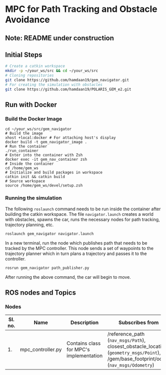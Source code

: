 # MPC for Path Tracking and Obstacle Avoidance
## Note: README under construction

## Initial Steps
```bash
# Create a catkin workspace
mkdir -p ~/your_ws/src && cd ~/your_ws/src
# Cloning repositories
git clone https://github.com/hamdaan19/gem_navigator.git
# For creating the simulation with obstacles
git clone https://github.com/hamdaan19/POLARIS_GEM_e2.git
```

## Run with Docker
### Build the Docker Image
```
cd ~/your_ws/src/gem_navigator
# Build the image
xhost +local:docker # For attaching host's display
docker build -t gem_navigator_image . 
# Run the container
./run_container
# Enter into the container with Zsh
docker exec -it gem_nav_container zsh 
# Inside the container
cd /home/gem_ws 
# Initialize and build packages in workspace
catkin init && catkin build
# Source workspace
source /home/gem_ws/devel/setup.zsh
```

### Running the simulation 
The following `roslaunch` command needs to be run inside the container after building the catkin workspace. The file `navigator.launch` creates a world with obstacles, spawns the car, runs the necessary nodes for path tracking, trajectory planning, etc. 
```
roslaunch gem_navigator navigator.launch
```
In a new terminal, run the node which publishes path that needs to be tracked by the MPC controller. This node sends a set of waypoints to the trajectory planner which in turn plans a trajectory and passes it to the controller. 
```
rosrun gem_navigator path_publisher.py
```
After running the above command, the car will begin to move. 

## ROS nodes and Topics
### Nodes
| Sl. no. | Name | Description | Subscribes from | Publishes to |
| --- | --- | --- | --- | --- |
| 1. | mpc_controller.py | Contains class for MPC's implementation | /reference_path (`nav_msgs/Path`), closest_obstacle_location (`geometry_msgs/Point`), /gem/base_footprint/odom (`nav_msgs/Odometry`) | /gem/ackermann_cmd (`ackermann_msgs/AckermannDrive`) |
